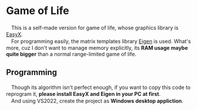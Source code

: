 # Game of Life
　This is a self-made version for game of life, whose graphics library is [EasyX](https://docs.easyx.cn/).  
　For programming easily, the matrix templates library [Eigen](http://eigen.tuxfamily.org) is used. What's more, cuz I don't want to manage memory explicitly, its **RAM usage maybe quite bigger** than a normal range-limited game of life.
## Programming
　Though its algorithm isn't perfect enough, if you want to copy this code to reprogram it, **please install EasyX and Eigen in your PC at first**.  
　And using VS2022, create the project as **Windows desktop appliction**.
